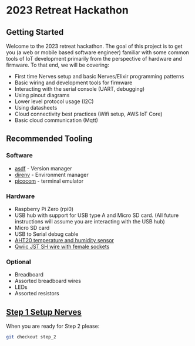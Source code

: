 # 2023 Retreat Hackathon

## Getting Started

Welcome to the 2023 retreat hackathon. The goal of this project is to get you (a web or mobile based software engineer) familiar with some common tools of IoT development primarily from the perspective of hardware and firmware. To that end, we will be covering:

- First time Nerves setup and basic Nerves/Elixir programming patterns
- Basic wiring and development tools for firmware
- Interacting with the serial console (UART, debugging)
- Using pinout diagrams
- Lower level protocol usage (I2C)
- Using datasheets
- Cloud connectivity best practices (Wifi setup, AWS IoT Core)
- Basic cloud communication (Mqtt)

## Recommended Tooling

### Software

- [asdf](https://github.com/asdf-vm/asdf) - Version manager
- [direnv](https://direnv.net/) - Environment manager
- [picocom](https://linux.die.net/man/8/picocom) - terminal emulator

### Hardware

- Raspberry Pi Zero (rpi0)
- USB hub with support for USB type A and Micro SD card. (All future instructions will assume you are interacting with the USB hub)
- Micro SD card
- USB to Serial debug cable
- [AHT20 temperature and humidity sensor](https://www.adafruit.com/product/4566)
- [Qwiic JST SH wire with female sockets](https://www.adafruit.com/product/4397)

### Optional

- Breadboard
- Assorted breadboard wires
- LEDs
- Assorted resistors

## [Step 1 Setup Nerves](docs/step_1.md)

When you are ready for Step 2 please:

```sh
git checkout step_2
```
